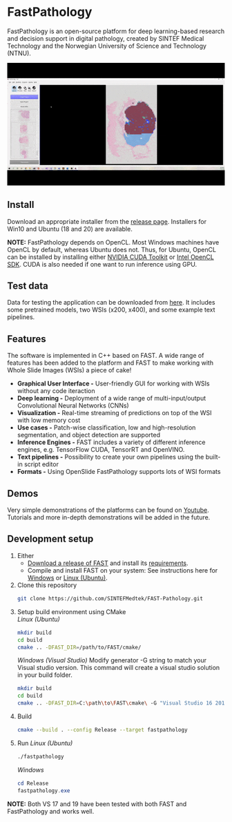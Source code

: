 FastPathology
===================================

FastPathology is an open-source platform for deep learning-based research and decision support in digital pathology, created by SINTEF Medical Technology and the Norwegian University of Science and Technology (NTNU).

![alt-text](data/Videos/pw_predictions.gif)

Install
-----------------------------------
Download an appropriate installer from the [release page](https://github.com/SINTEFMedtek/FAST-Pathology/releases/). Installers for Win10 and Ubuntu (18 and 20) are available.

**NOTE:** FastPathology depends on OpenCL. Most Windows machines have OpenCL by default, whereas Ubuntu does not. Thus, for Ubuntu, OpenCL can be installed by installing either [NVIDIA CUDA Toolkit](https://developer.nvidia.com/cuda-10.1-download-archive-base) or [Intel OpenCL SDK](https://software.intel.com/content/www/us/en/develop/tools/opencl-sdk.html). CUDA is also needed if one want to run inference using GPU.

Test data
-----------------------------------
Data for testing the application can be downloaded from [here](http://folk.ntnu.no/andpeder/). It includes some pretrained models, two WSIs (x200, x400), and some example text pipelines.

Features
-----------------------------------
The software is implemented in C++ based on FAST. A wide range of features has been added to the platform and FAST to make working with Whole Slide Images (WSIs) a piece of cake!
* **Graphical User Interface -** User-friendly GUI for working with WSIs without any code iteraction
* **Deep learning -** Deployment of a wide range of multi-input/output Convolutional Neural Networks (CNNs)
* **Visualization -** Real-time streaming of predictions on top of the WSI with low memory cost
* **Use cases -** Patch-wise classification, low and high-resolution segmentation, and object detection are supported
* **Inference Engines -** FAST includes a variety of different inference engines, e.g. TensorFlow CUDA, TensorRT and OpenVINO.
* **Text pipelines -** Possibility to create your own pipelines using the built-in script editor
* **Formats -** Using OpenSlide FastPathology supports lots of WSI formats

Demos
-----------------------------------
Very simple demonstrations of the platforms can be found on [Youtube](https://www.youtube.com/channel/UC4GM2KW54-vEZ0M1kH5-oig).
Tutorials and more in-depth demonstrations will be added in the future.

Development setup
-----------------------------------
1. Either
   - [Download a release of FAST](https://github.com/smistad/FAST/releases) and install its [requirements](https://github.com/smistad/FAST/wiki/Requirements).
   - Compile and install FAST on your system: See instructions here for [Windows](https://github.com/smistad/fast/wiki/Windows-instructions) or [Linux (Ubuntu)](https://github.com/smistad/fast/wiki/Linux-instructions).
2. Clone this repository
   ```bash
   git clone https://github.com/SINTEFMedtek/FAST-Pathology.git
   ```
3. Setup build environment using CMake  
   *Linux (Ubuntu)*
   ```bash
   mkdir build
   cd build
   cmake .. -DFAST_DIR=/path/to/FAST/cmake/
   ``` 
   *Windows (Visual Studio)*
   Modify generator -G string to match your Visual studio version. This command will create a visual studio solution in your build folder.
   ```bash
   mkdir build
   cd build
   cmake .. -DFAST_DIR=C:\path\to\FAST\cmake\ -G "Visual Studio 16 2019" -A x64
   ```
4. Build
   ```bash
   cmake --build . --config Release --target fastpathology
   ```
5. Run
   *Linux (Ubuntu)*
   ```bash
   ./fastpathology
   ```
   *Windows*
   ```powershell
   cd Release
   fastpathology.exe
   ```

**NOTE:** Both VS 17 and 19 have been tested with both FAST and FastPathology and works well.
